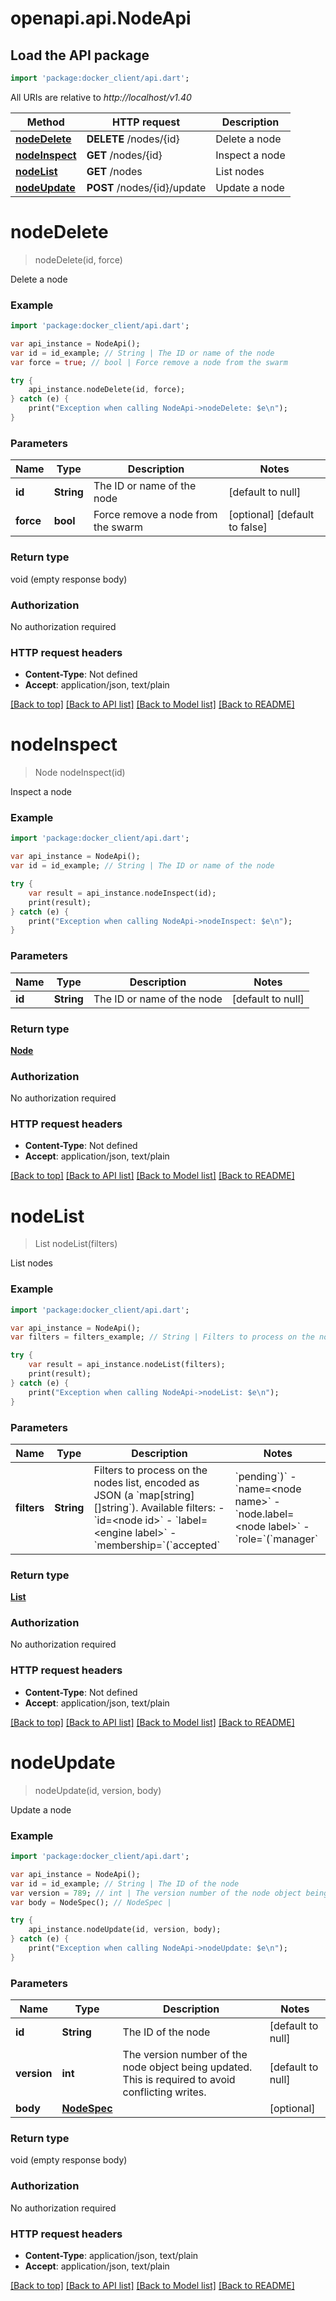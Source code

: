 # openapi.api.NodeApi

## Load the API package
```dart
import 'package:docker_client/api.dart';
```

All URIs are relative to *http://localhost/v1.40*

Method | HTTP request | Description
------------- | ------------- | -------------
[**nodeDelete**](NodeApi.md#nodeDelete) | **DELETE** /nodes/{id} | Delete a node
[**nodeInspect**](NodeApi.md#nodeInspect) | **GET** /nodes/{id} | Inspect a node
[**nodeList**](NodeApi.md#nodeList) | **GET** /nodes | List nodes
[**nodeUpdate**](NodeApi.md#nodeUpdate) | **POST** /nodes/{id}/update | Update a node


# **nodeDelete**
> nodeDelete(id, force)

Delete a node

### Example 
```dart
import 'package:docker_client/api.dart';

var api_instance = NodeApi();
var id = id_example; // String | The ID or name of the node
var force = true; // bool | Force remove a node from the swarm

try { 
    api_instance.nodeDelete(id, force);
} catch (e) {
    print("Exception when calling NodeApi->nodeDelete: $e\n");
}
```

### Parameters

Name | Type | Description  | Notes
------------- | ------------- | ------------- | -------------
 **id** | **String**| The ID or name of the node | [default to null]
 **force** | **bool**| Force remove a node from the swarm | [optional] [default to false]

### Return type

void (empty response body)

### Authorization

No authorization required

### HTTP request headers

 - **Content-Type**: Not defined
 - **Accept**: application/json, text/plain

[[Back to top]](#) [[Back to API list]](../README.md#documentation-for-api-endpoints) [[Back to Model list]](../README.md#documentation-for-models) [[Back to README]](../README.md)

# **nodeInspect**
> Node nodeInspect(id)

Inspect a node

### Example 
```dart
import 'package:docker_client/api.dart';

var api_instance = NodeApi();
var id = id_example; // String | The ID or name of the node

try { 
    var result = api_instance.nodeInspect(id);
    print(result);
} catch (e) {
    print("Exception when calling NodeApi->nodeInspect: $e\n");
}
```

### Parameters

Name | Type | Description  | Notes
------------- | ------------- | ------------- | -------------
 **id** | **String**| The ID or name of the node | [default to null]

### Return type

[**Node**](Node.md)

### Authorization

No authorization required

### HTTP request headers

 - **Content-Type**: Not defined
 - **Accept**: application/json, text/plain

[[Back to top]](#) [[Back to API list]](../README.md#documentation-for-api-endpoints) [[Back to Model list]](../README.md#documentation-for-models) [[Back to README]](../README.md)

# **nodeList**
> List<Node> nodeList(filters)

List nodes

### Example 
```dart
import 'package:docker_client/api.dart';

var api_instance = NodeApi();
var filters = filters_example; // String | Filters to process on the nodes list, encoded as JSON (a `map[string][]string`).  Available filters: - `id=<node id>` - `label=<engine label>` - `membership=`(`accepted`|`pending`)` - `name=<node name>` - `node.label=<node label>` - `role=`(`manager`|`worker`)` 

try { 
    var result = api_instance.nodeList(filters);
    print(result);
} catch (e) {
    print("Exception when calling NodeApi->nodeList: $e\n");
}
```

### Parameters

Name | Type | Description  | Notes
------------- | ------------- | ------------- | -------------
 **filters** | **String**| Filters to process on the nodes list, encoded as JSON (a &#x60;map[string][]string&#x60;).  Available filters: - &#x60;id&#x3D;&lt;node id&gt;&#x60; - &#x60;label&#x3D;&lt;engine label&gt;&#x60; - &#x60;membership&#x3D;&#x60;(&#x60;accepted&#x60;|&#x60;pending&#x60;)&#x60; - &#x60;name&#x3D;&lt;node name&gt;&#x60; - &#x60;node.label&#x3D;&lt;node label&gt;&#x60; - &#x60;role&#x3D;&#x60;(&#x60;manager&#x60;|&#x60;worker&#x60;)&#x60;  | [optional] [default to null]

### Return type

[**List<Node>**](Node.md)

### Authorization

No authorization required

### HTTP request headers

 - **Content-Type**: Not defined
 - **Accept**: application/json, text/plain

[[Back to top]](#) [[Back to API list]](../README.md#documentation-for-api-endpoints) [[Back to Model list]](../README.md#documentation-for-models) [[Back to README]](../README.md)

# **nodeUpdate**
> nodeUpdate(id, version, body)

Update a node

### Example 
```dart
import 'package:docker_client/api.dart';

var api_instance = NodeApi();
var id = id_example; // String | The ID of the node
var version = 789; // int | The version number of the node object being updated. This is required to avoid conflicting writes. 
var body = NodeSpec(); // NodeSpec | 

try { 
    api_instance.nodeUpdate(id, version, body);
} catch (e) {
    print("Exception when calling NodeApi->nodeUpdate: $e\n");
}
```

### Parameters

Name | Type | Description  | Notes
------------- | ------------- | ------------- | -------------
 **id** | **String**| The ID of the node | [default to null]
 **version** | **int**| The version number of the node object being updated. This is required to avoid conflicting writes.  | [default to null]
 **body** | [**NodeSpec**](NodeSpec.md)|  | [optional] 

### Return type

void (empty response body)

### Authorization

No authorization required

### HTTP request headers

 - **Content-Type**: application/json, text/plain
 - **Accept**: application/json, text/plain

[[Back to top]](#) [[Back to API list]](../README.md#documentation-for-api-endpoints) [[Back to Model list]](../README.md#documentation-for-models) [[Back to README]](../README.md)

